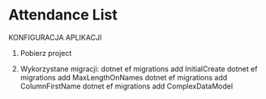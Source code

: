 # Attendance List
KONFIGURACJA APLIKACJI

1. Pobierz project

2. Wykorzystane migracji:
dotnet ef migrations add InitialCreate
dotnet ef migrations add MaxLengthOnNames
dotnet ef migrations add ColumnFirstName
dotnet ef migrations add ComplexDataModel
